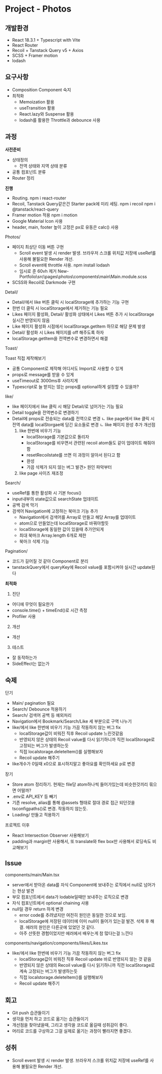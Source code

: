 # Project - Photos

## 개발환경

- React 18.3.1 + Typescript with Vite
- React Router
- Recoil + Tanstack Query v5 + Axios
- SCSS + Framer motion
- lodash

## 요구사항

- Composition Component 숙지
- 최적화
  - Memoization 활용
  - useTransition 활용
  - React.lazy와 Suspense 활용
  - lodash를 활용한 Throttle과 debounce 사용

## 과정

**사전준비**

- 상태정의
  - 전역 상태와 지역 상태 분류
- 공통 컴포넌트 분류
- Router 정리

**진행**

- Routing. npm i react-router
- Recoil, Tanstack Query같은건 Starter pack에 미리 세팅. npm i recoil npm i @tanstack/react-query
- Framer motion 적용 npm i motion
- Google Material Icon 사용 <link href="https://fonts.googleapis.com/css2?family=Material+Symbols+Outlined" rel="stylesheet">
- header, main, footer 높이 고정은 px로 유동은 calc() 사용

Photos/

- 페이지 최상단 이동 버튼 구현
  - Scroll event 발생 시 render 발생. 브라우저 스크롤 위치값 저장에 useRef를 사용해 불필요한 Render 개선.
  - Scroll event에 throttle 사용. npm install lodash
  - 임시로 준 60vh 제거 New-Portfolio\src\pages\photos\components\main\Main.module.scss
- SCSS와 Recoil로 Darkmode 구현

Detail/

- Detail/에서 like 버튼 클릭 시 localStorage에 추가하는 기능 구현
- 한번 더 클릭 시 localStorage에서 제거하는 기능 필요
- Likes 페이지 활성화, Detail/ 활성화 상태에서 Likes 버튼 추가 시 localStorage 실시간 반영되지 않음
- Like 페이지 활성화 시점에서 localStorage.getItem 하므로 해당 문제 발생
- Detail/ 활성화 시 Likes 페이지를 off 해주도록 하자
- localStorage.getItem을 전역변수로 변경하면서 해결

Toast/

Toast 직접 제작해보기

- 공통 Component로 제작해 어디서도 Import로 사용할 수 있게
- props로 message를 받을 수 있게
- useTimeout로 3000ms후 사라지게
- Typescript로 늘 받지는 않는 props를 optional하게 설정할 수 있을까?

like/

- like 페이지에서 like 클릭 시 해당 Detail/로 넘어가는 기능 필요
- Detail toggle을 전역변수로 변경하기
- Detail에 props로 전송되는 data를 전역으로 변경
  ㄴ like page에서 like 클릭 시 전역 data를 localStorgae에 담긴 요소들로 변경
  ㄴ like 페이지 완성
  추가 개선점
  1. like 한번에 비우기 기능
     - localStorage를 기본값으로 돌리자
     - localStorage를 비우면서 관련된 recoil atom들도 같이 업데이트 해줘야 함
     - resetRecoilstate를 쓰면 이 과정이 알아서 된다고 함
     - 완성
     - 가끔 삭제가 되지 않는 버그 발견> 원인 파악부터
  2. like page 사이즈 재조정

Search/

- useRef를 통한 활성화 시 기본 focus()
- input내부의 state값으로 searchState 업데이트
- 공백 검색 막기
- 검색어 Navigation에 고정하는 북마크 기능 추가
  - Navigation에서 검색어를 Array로 만들고 해당 Array를 업데이트
  - atom으로 만들었는데 localStorage로 바꿔야할듯
  - localStorage에 동일한 값이 있을때 추가안되게
  - 최대 북마크 Array.length 6개로 제한
  - 북마크 삭제 기능

Pagination/

- 코드가 길어질 것 같아 Component로 분리
- tanstackQuery에서 queryKey에 Recoil value를 포함시켜야 실시간 update된다

**최적화**

1. 진단

- 어디에 무엇이 필요한가
- console.time() + timeEnd()로 시간 측정
- Profiler 사용

2. 개선

- 개선

3. 테스트

- 잘 동작하는가
- SideEffect는 없는가

## 숙제

단기

- Main/ pagination 필요
- Search/ Debounce 적용하기
- Search/ 검색어 공백 등 예외처리
- Navigation에서 Bookmark/Search/Like 세 부분으로 구역 나누기
- like/에서 like 한번에 비우기 기능 가끔 작동하지 않는 버그 fix
  - localStorage값이 비워진 직후 Recoil update 느린것같음
  - 반영되지 않은 상태의 Recoil value를 다시 읽기하니까 직전 localStorage로 고정되는 버그가 발생하는듯
  - 직접 localstorage.deleteItem()를 실행해보자
  - Recoil update 해주기
- like개수가 0일때 x0으로 표시하지말고 좋아요를 확인하세요 p로 변경

장기

- Store atom 정리하기. 현재는 file당 atom하나씩 들어가있는데 비슷한것끼리 묶으면 어떨까?
- .env로 API_KEY 등 빼기
- 기존 resolve, alias를 통해 @assets 형태로 절대 경로 접근 되던것을 tsconfigpaths()로 변경. 작동하지 않는듯.
- Loading/ 만들고 적용하기

프로젝트 이후

- React Intersection Observer 사용해보기
- padding과 margin만 사용해서, 또 translate와 flex box만 사용해서 로딩속도 비교해보기

## Issue

components/main/Main.tsx

- server에서 받아온 data를 자식 Component에 보내주는 로직에서 null로 넘어가는 현상 발견
- 부모 컴포넌트에서 data가 lodable일때만 보내주는 로직으로 변경
- 자식 컴포넌트에서 optional chaining 사용
- null일 경우 return 하게 변경
  - error code를 추려냈지만 여전히 원인은 동일한 것으로 보임.
  - localStorage에 저장된 데이터에 이미 null이 들어가 있는걸 발견. 삭제 후 해결. 에러의 원인은 다른곳에 있었던 것 같다.
  - 아주 산뜻한 경험이었지만 에러에서 배우는게 참 많다는걸 느낀다

components/navigation/components/likes/Likes.tsx

- like/에서 like 한번에 비우기 기능 가끔 작동하지 않는 버그 fix
  - localStorage값이 비워진 직후 Recoil update 바로 반영되지 않는 것 같음
  - 반영되지 않은 상태의 Recoil value를 다시 읽기하니까 직전 localStorage로 계속 고정되는 버그가 발생하는듯
  - 직접 localstorage.deleteItem()를 실행해보자
  - Recoil update 해주기

## 회고

- Git push 습관들이기
- 생각을 먼저 하고 코드로 옮기는 습관들이기
- 개선점을 찾아냈을때, 그리고 생각을 코드로 옮길때 성취감이 좋다.
- 머리로 코드를 구상하고 그걸 실제로 옮기는 과정이 빨라지면 좋겠다.

## 성취

- Scroll event 발생 시 render 발생. 브라우저 스크롤 위치값 저장에 useRef를 사용해 불필요한 Render 개선.
